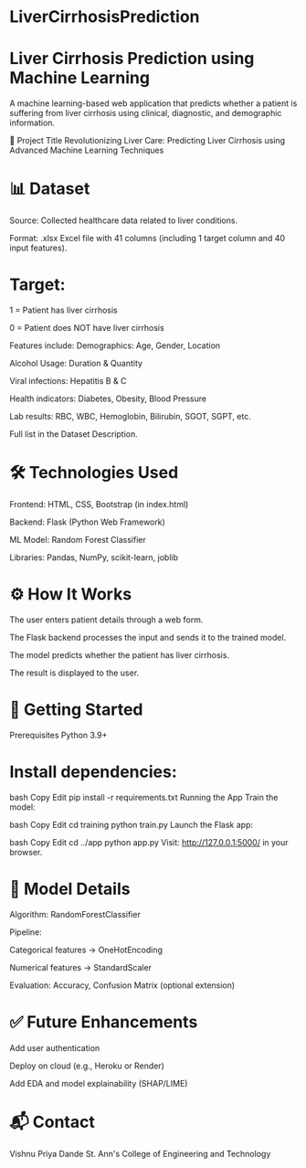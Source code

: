 # LiverCirrhosisPrediction

# Liver Cirrhosis Prediction using Machine Learning
A machine learning-based web application that predicts whether a patient is suffering from liver cirrhosis using clinical, diagnostic, and demographic information.

📌 Project Title
Revolutionizing Liver Care: Predicting Liver Cirrhosis using Advanced Machine Learning Techniques


# 📊 Dataset
Source: Collected healthcare data related to liver conditions.

Format: .xlsx Excel file with 41 columns (including 1 target column and 40 input features).

# Target:

1 = Patient has liver cirrhosis

0 = Patient does NOT have liver cirrhosis

Features include:
Demographics: Age, Gender, Location

Alcohol Usage: Duration & Quantity

Viral infections: Hepatitis B & C

Health indicators: Diabetes, Obesity, Blood Pressure

Lab results: RBC, WBC, Hemoglobin, Bilirubin, SGOT, SGPT, etc.

Full list in the Dataset Description.

# 🛠️ Technologies Used
Frontend: HTML, CSS, Bootstrap (in index.html)

Backend: Flask (Python Web Framework)

ML Model: Random Forest Classifier

Libraries: Pandas, NumPy, scikit-learn, joblib

# ⚙️ How It Works
The user enters patient details through a web form.

The Flask backend processes the input and sends it to the trained model.

The model predicts whether the patient has liver cirrhosis.

The result is displayed to the user.

# 🚀 Getting Started
Prerequisites
Python 3.9+

# Install dependencies:

bash
Copy
Edit
pip install -r requirements.txt
Running the App
Train the model:

bash
Copy
Edit
cd training
python train.py
Launch the Flask app:

bash
Copy
Edit
cd ../app
python app.py
Visit: http://127.0.0.1:5000/ in your browser.

# 🧠 Model Details
Algorithm: RandomForestClassifier

Pipeline:

Categorical features → OneHotEncoding

Numerical features → StandardScaler

Evaluation: Accuracy, Confusion Matrix (optional extension)

# ✅ Future Enhancements
Add user authentication

Deploy on cloud (e.g., Heroku or Render)

Add EDA and model explainability (SHAP/LIME)

# 📬 Contact
Vishnu Priya Dande
St. Ann's College of Engineering and Technology

